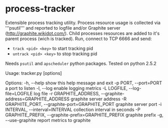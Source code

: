 process-tracker
===============

Extensible process tracking utility. Process resource usage is collected via '''psutil''' and reported to logfile and/or Graphite server (http://graphite.wikidot.com/). Child processes resources are added to it's parent process (wich is tracked).
Run, connect to TCP 6666 and send:
* ```track <pid> <key>``` to start tracking pid
* ```untrack <pid> <key>``` to stop tracking pid

Needs ```psutil``` and ```apscheduler``` python packages. Tested on python 2.5.2

Usage: tracker.py [options]

Options:
  -h, --help            show this help message and exit
  -p PORT, --port=PORT  a port to listen
  -l, --log             enable logging metrics
  -L LOGFILE, --log-file=LOGFILE
                        log file
  -r GRAPHITE_ADDRESS, --graphite-address=GRAPHITE_ADDRESS
                        graphite server address
  -R GRAPHITE_PORT, --graphite-port=GRAPHITE_PORT
                        graphite server port
  -i INTERVAL, --interval=INTERVAL
                        collection interval in seconds
  -P GRAPHITE_PREFIX, --graphite-prefix=GRAPHITE_PREFIX
                        graphite prefix
  -g, --use-graphite    report metrics to graphite